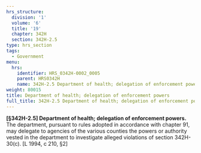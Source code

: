 ```yaml
---
hrs_structure:
  division: '1'
  volume: '6'
  title: '19'
  chapter: 342H
  section: 342H-2.5
type: hrs_section
tags:
  - Government
menu:
  hrs:
    identifier: HRS_0342H-0002_0005
    parent: HRS0342H
    name: 342H-2.5 Department of health; delegation of enforcement powers
weight: 80015
title: Department of health; delegation of enforcement powers
full_title: 342H-2.5 Department of health; delegation of enforcement powers
---
```

**[§342H-2.5] Department of health; delegation of enforcement powers.** The department, pursuant to rules adopted in accordance with chapter 91, may delegate to agencies of the various counties the powers or authority vested in the department to investigate alleged violations of section 342H-30(c). [L 1994, c 210, §2]